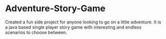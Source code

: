 # Adventure-Story-Game
Created a fun side project for anyone looking to go on a little adventure. It is a java based single player story game with interesting and endless scenarios to choose between.

